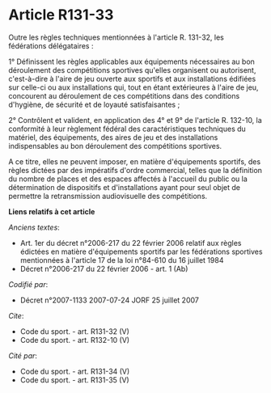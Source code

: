 # Article R131-33

Outre les règles techniques mentionnées à l'article R. 131-32, les fédérations délégataires : 

1° Définissent les règles applicables aux équipements nécessaires au bon déroulement des compétitions sportives qu'elles
organisent ou autorisent, c'est-à-dire à l'aire de jeu ouverte aux sportifs et aux installations édifiées sur celle-ci ou aux
installations qui, tout en étant extérieures à l'aire de jeu, concourent au déroulement de ces compétitions dans des
conditions d'hygiène, de sécurité et de loyauté satisfaisantes ; 

2° Contrôlent et valident, en application des 4° et 9° de l'article R. 132-10, la conformité à leur règlement fédéral des
caractéristiques techniques du matériel, des équipements, des aires de jeu et des installations indispensables au bon
déroulement des compétitions sportives.

A ce titre, elles ne peuvent imposer, en matière d'équipements sportifs, des règles dictées par des impératifs d'ordre
commercial, telles que la définition du nombre de places et des espaces affectés à l'accueil du public ou la détermination de
dispositifs et d'installations ayant pour seul objet de permettre la retransmission audiovisuelle des compétitions.

**Liens relatifs à cet article**

_Anciens textes_:

  - Art. 1er du décret n°2006-217 du 22 février 2006 relatif aux règles édictées en matière d'équipements sportifs par les fédérations sportives mentionnées à l'article 17 de la loi n°84-610 du 16 juillet 1984
  - Décret n°2006-217 du 22 février 2006 - art. 1 (Ab)

_Codifié par_:

  - Décret n°2007-1133 2007-07-24 JORF 25 juillet 2007

_Cite_:

  - Code du sport. - art. R131-32 (V)
  - Code du sport. - art. R132-10 (V)

_Cité par_:

  - Code du sport. - art. R131-34 (V)
  - Code du sport. - art. R131-35 (V)
